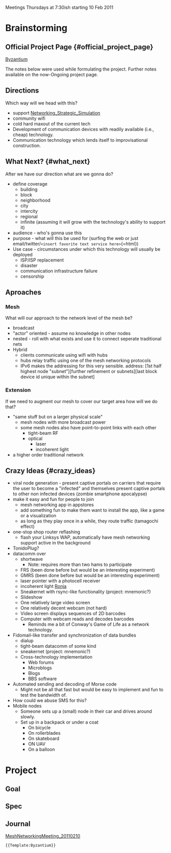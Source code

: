 Meetings Thursdays at 7:30ish starting 10 Feb 2011

# Brainstorming

## Official Project Page {#official_project_page}

[ Byzantium](Byzantium)

The notes below were used while formulating the project. Further notes
available on the now-Ongoing project page.

## Directions

Which way will we head with this?

-   support
    [Networking_Strategic_Simulation](Networking_Strategic_Simulation)
-   community wifi
-   cold hard maxout of the current tech
-   Development of communication devices with readily available (i.e.,
    cheap) technology.
-   Communication technology which lends itself to improvisational
    construction.

## What Next? {#what_next}

After we have our direction what are we gonna do?

-   define coverage
    -   building
    -   block
    -   neighborhood
    -   city
    -   intercity
    -   regional
    -   infinite (assuming it will grow with the technology's ability to
        support it)
-   audience - who's gonna use this
-   purpose - what will this be used for (surfing the web or just
    email/twitter/`<insert favorite text service here>`{=html})
-   Use case - circumstances under which this technology will usually be
    deployed
    -   ISP/ISP replacement
    -   disaster
    -   communication infrastructure failure
    -   censorship

## Aproaches

### Mesh

What will our approach to the network level of the mesh be?

-   broadcast
-   "actor" oriented - assume no knowledge in other nodes
-   nested - roll with what exists and use it to connect seperate
    traditional nets
-   Hybrid
    -   clients communicate using wifi with hubs
    -   hubs relay traffic using one of the mesh networking protocols
    -   IPv6 makes the addressing for this very sensible. address: \[1st
        half highest node "subnet"\]\[further refinement or
        subnets\]\[last block device id unique within the subnet\]

### Extension

If we need to augment our mesh to cover our target area how will we do
that?

-   "same stuff but on a larger physical scale"
    -   mesh nodes with more broadcast power
    -   some mesh nodes also have point-to-point links with each other
        -   tight-beam RF
        -   optical
            -   laser
            -   incoherent light
-   a higher order traditional network

## Crazy Ideas {#crazy_ideas}

-   viral node generation - present captive portals on carriers that
    require the user to become a "infected" and themselves present
    captive portals to other non infected devices (zombie smartphone
    apocalypse)
-   make it easy and fun for people to join
    -   mesh networking app in appstores
    -   add something fun to make them want to install the app, like a
        game or a visualization
    -   as long as they play once in a while, they route traffic
        (tamagochi effect)
-   one-stop shop router reflashing
    -   flash your Linksys WAP, automatically have mesh networking
        support active in the background
-   TonidoPlug?
-   datacomm over
    -   shortwave
        -   Note: requires more than two hams to participate
    -   FRS (been done before but would be an interesting experiment)
    -   GMRS (been done before but would be an interesting experiment)
    -   laser pointer with a photocell receiver
    -   incoherent light [Ronja](http://ronja.twibright.com/)
    -   Sneakernet with rsync-like functionality (project: mnemonic?)
    -   Slideshow
    -   One relatively large video screen
    -   One relatively decent webcam (not hard)
    -   Video screen displays sequences of 2D barcodes
    -   Computer with webcam reads and decodes barcodes
        -   Reminds me a bit of Conway's Game of Life as a network
            technology.
-   Fidomail-like transfer and synchronization of data bundles
    -   dialup
    -   tight-beam datacomm of some kind
    -   sneakernet (project: mnemonic?)
    -   Cross-technology implementation
        -   Web forums
        -   Microblogs
        -   Blogs
        -   BBS software
-   Automated sending and decoding of Morse code
    -   Might not be all that fast but would be easy to implement and
        fun to test the bandwidth of.
-   How could we abuse SMS for this?
-   Mobile nodes
    -   Someone sets up a (small) node in their car and drives around
        slowly.
    -   Set up in a backpack or under a coat
        -   On bicycle
        -   On rollerblades
        -   On skateboard
        -   ON UAV
        -   On a balloon

# Project

## Goal

## Spec

## Journal

[MeshNetworkingMeeting_20110210](MeshNetworkingMeeting_20110210)

```{=mediawiki}
{{Template:Byzantium}}
```
